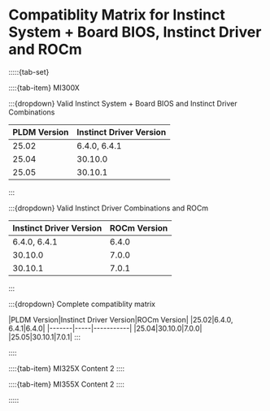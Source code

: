 # Compatiblity Matrix for Instinct System + Board BIOS, Instinct Driver and ROCm

:::::{tab-set}

::::{tab-item} MI300X

:::{dropdown} Valid Instinct System + Board BIOS and Instinct Driver Combinations

|PLDM Version|Instinct Driver Version|
|-------|-------|
|25.02|6.4.0, 6.4.1|
|25.04|30.10.0|
|25.05|30.10.1|

:::

:::{dropdown}  Valid Instinct Driver Combinations and ROCm

|Instinct Driver Version|ROCm Version|
|-------|-------|
|6.4.0, 6.4.1|6.4.0|
|30.10.0|7.0.0|
|30.10.1|7.0.1|
:::

:::{dropdown} Complete compatiblity matrix

|PLDM Version|Instinct Driver Version|ROCm Version|
|25.02|6.4.0, 6.4.1|6.4.0|
|-------|-----|-----------|
|25.04|30.10.0|7.0.0|
|25.05|30.10.1|7.0.1|
:::

::::

::::{tab-item} MI325X
Content 2
::::

::::{tab-item} MI355X
Content 2
::::

:::::
